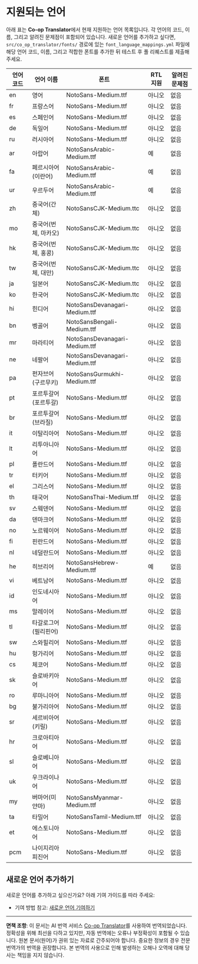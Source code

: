 <!--
CO_OP_TRANSLATOR_METADATA:
{
  "original_hash": "40660d83d2792201cad4aec9fdf25a29",
  "translation_date": "2025-10-22T13:35:34+00:00",
  "source_file": "getting_started/supported-languages.md",
  "language_code": "ko"
}
-->
# 지원되는 언어

아래 표는 **Co-op Translator**에서 현재 지원하는 언어 목록입니다. 각 언어의 코드, 이름, 그리고 알려진 문제점이 포함되어 있습니다. 새로운 언어를 추가하고 싶다면, `src/co_op_translator/fonts/` 경로에 있는 `font_language_mappings.yml` 파일에 해당 언어 코드, 이름, 그리고 적합한 폰트를 추가한 뒤 테스트 후 풀 리퀘스트를 제출해 주세요.

| 언어 코드      | 언어 이름                | 폰트                              | RTL 지원    | 알려진 문제점 |
|----------------|-------------------------|-----------------------------------|-------------|--------------|
| en             | 영어                    | NotoSans-Medium.ttf               | 아니오      | 없음         |
| fr             | 프랑스어                | NotoSans-Medium.ttf               | 아니오      | 없음         |
| es             | 스페인어                | NotoSans-Medium.ttf               | 아니오      | 없음         |
| de             | 독일어                  | NotoSans-Medium.ttf               | 아니오      | 없음         |
| ru             | 러시아어                | NotoSans-Medium.ttf               | 아니오      | 없음         |
| ar             | 아랍어                  | NotoSansArabic-Medium.ttf         | 예          | 없음         |
| fa             | 페르시아어(이란어)      | NotoSansArabic-Medium.ttf         | 예          | 없음         |
| ur             | 우르두어                 | NotoSansArabic-Medium.ttf         | 예          | 없음         |
| zh             | 중국어(간체)            | NotoSansCJK-Medium.ttc            | 아니오      | 없음         |
| mo             | 중국어(번체, 마카오)    | NotoSansCJK-Medium.ttc            | 아니오      | 없음         |
| hk             | 중국어(번체, 홍콩)      | NotoSansCJK-Medium.ttc            | 아니오      | 없음         |
| tw             | 중국어(번체, 대만)      | NotoSansCJK-Medium.ttc            | 아니오      | 없음         |
| ja             | 일본어                  | NotoSansCJK-Medium.ttc            | 아니오      | 없음         |
| ko             | 한국어                  | NotoSansCJK-Medium.ttc            | 아니오      | 없음         |
| hi             | 힌디어                  | NotoSansDevanagari-Medium.ttf     | 아니오      | 없음         |
| bn             | 벵골어                  | NotoSansBengali-Medium.ttf        | 아니오      | 없음         |
| mr             | 마라티어                | NotoSansDevanagari-Medium.ttf     | 아니오      | 없음         |
| ne             | 네팔어                  | NotoSansDevanagari-Medium.ttf     | 아니오      | 없음         |
| pa             | 펀자브어(구르무키)      | NotoSansGurmukhi-Medium.ttf       | 아니오      | 없음         |
| pt             | 포르투갈어(포르투갈)    | NotoSans-Medium.ttf               | 아니오      | 없음         |
| br             | 포르투갈어(브라질)      | NotoSans-Medium.ttf               | 아니오      | 없음         |
| it             | 이탈리아어              | NotoSans-Medium.ttf               | 아니오      | 없음         |
| lt             | 리투아니아어            | NotoSans-Medium.ttf               | 아니오      | 없음         |
| pl             | 폴란드어                | NotoSans-Medium.ttf               | 아니오      | 없음         |
| tr             | 터키어                  | NotoSans-Medium.ttf               | 아니오      | 없음         |
| el             | 그리스어                | NotoSans-Medium.ttf               | 아니오      | 없음         |
| th             | 태국어                  | NotoSansThai-Medium.ttf           | 아니오      | 없음         |
| sv             | 스웨덴어                | NotoSans-Medium.ttf               | 아니오      | 없음         |
| da             | 덴마크어                | NotoSans-Medium.ttf               | 아니오      | 없음         |
| no             | 노르웨이어              | NotoSans-Medium.ttf               | 아니오      | 없음         |
| fi             | 핀란드어                | NotoSans-Medium.ttf               | 아니오      | 없음         |
| nl             | 네덜란드어              | NotoSans-Medium.ttf               | 아니오      | 없음         |
| he             | 히브리어                | NotoSansHebrew-Medium.ttf         | 예          | 없음         |
| vi             | 베트남어                | NotoSans-Medium.ttf               | 아니오      | 없음         |
| id             | 인도네시아어            | NotoSans-Medium.ttf               | 아니오      | 없음         |
| ms             | 말레이어                | NotoSans-Medium.ttf               | 아니오      | 없음         |
| tl             | 타갈로그어(필리핀어)    | NotoSans-Medium.ttf               | 아니오      | 없음         |
| sw             | 스와힐리어              | NotoSans-Medium.ttf               | 아니오      | 없음         |
| hu             | 헝가리어                | NotoSans-Medium.ttf               | 아니오      | 없음         |
| cs             | 체코어                  | NotoSans-Medium.ttf               | 아니오      | 없음         |
| sk             | 슬로바키아어            | NotoSans-Medium.ttf               | 아니오      | 없음         |
| ro             | 루마니아어              | NotoSans-Medium.ttf               | 아니오      | 없음         |
| bg             | 불가리아어              | NotoSans-Medium.ttf               | 아니오      | 없음         |
| sr             | 세르비아어(키릴)        | NotoSans-Medium.ttf               | 아니오      | 없음         |
| hr             | 크로아티아어            | NotoSans-Medium.ttf               | 아니오      | 없음         |
| sl             | 슬로베니아어            | NotoSans-Medium.ttf               | 아니오      | 없음         |
| uk             | 우크라이나어            | NotoSans-Medium.ttf               | 아니오      | 없음         |
| my             | 버마어(미얀마)          | NotoSansMyanmar-Medium.ttf        | 아니오      | 없음         |
| ta             | 타밀어                  | NotoSansTamil-Medium.ttf          | 아니오      | 없음         |
| et             | 에스토니아어            | NotoSans-Medium.ttf               | 아니오      | 없음         |
| pcm            | 나이지리아 피진어       | NotoSans-Medium.ttf               | 아니오      | 없음         |

## 새로운 언어 추가하기

새로운 언어를 추가하고 싶으신가요? 아래 기여 가이드를 따라 주세요:

- 기여 방법 참고: <a href="../CONTRIBUTING.md#contribute-a-new-language">새로운 언어 기여하기</a>

---

**면책 조항**:
이 문서는 AI 번역 서비스 [Co-op Translator](https://github.com/Azure/co-op-translator)를 사용하여 번역되었습니다. 정확성을 위해 최선을 다하고 있지만, 자동 번역에는 오류나 부정확성이 포함될 수 있습니다. 원본 문서(원어)가 권위 있는 자료로 간주되어야 합니다. 중요한 정보의 경우 전문 번역가의 번역을 권장합니다. 본 번역의 사용으로 인해 발생하는 오해나 오역에 대해 당사는 책임을 지지 않습니다.